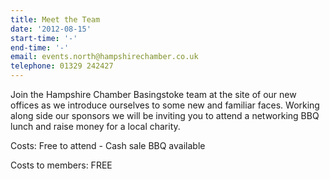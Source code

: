 ```yaml
---
title: Meet the Team
date: '2012-08-15'
start-time: '-'
end-time: '-'
email: events.north@hampshirechamber.co.uk
telephone: 01329 242427
---
```

Join the Hampshire Chamber Basingstoke team at the site of our new offices as we introduce ourselves to some new and familiar faces. Working along side our sponsors we will be inviting you to attend a networking BBQ lunch and raise money for a local charity.

Costs: Free to attend - Cash sale BBQ available

Costs to members: FREE
